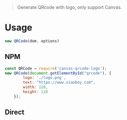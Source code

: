 > Generate QRcode with logo, only support Canvas.

# Usage
```js
new QRCode(dom, options)
```

## NPM
```js
const QRCode = require('canvas-qrcode-logo');
new QRCode(document.getElementById("qrcode"), {
        logo: './logo.png',
        text: "https://www.xiaoboy.com",
        width: 128,
        height: 128
    });
```

## Direct <script> Include
```html
<script src="../qrcode.min.js"></script>
<div id="qrcode"></div>
<script type="text/javascript">
    new QRCode.default(document.getElementById("qrcode"), {
        logo: './logo.png',
        text: "https://www.xiaoboy.com",
        width: 128,
        height: 128
    });
</script>
```

# Options
- `width` `{Number}` QRCode's width
- `height` `{Number}` QRCode's height
- `typeNumber` `{Number}`
- `colorDark` `{String}` default: `#000000`
- `colorLight``{String}` default: `#ffffff`,
- `correctLevel` `{String}` L | M | Q | H, default: `H`
- `logo` `String` logo's url,
- `size` `{Number}` logo's width and height, default: 30